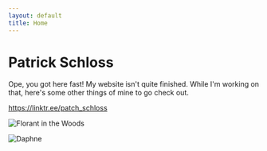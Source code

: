 ```yaml
---
layout: default
title: Home
---
```


# Patrick Schloss
Ope, you got here fast! My website isn't quite finished. While I'm working on that, here's some other things of mine to go check out.

https://linktr.ee/patch_schloss

![Florant in the Woods](https://user-images.githubusercontent.com/14957489/226219516-214df973-2d1e-4d0b-8254-f999a1cee561.jpg)


![Daphne](https://user-images.githubusercontent.com/14957489/226219523-d9bc8466-cddb-4530-aab9-a77c3cd7ff6b.jpg)
